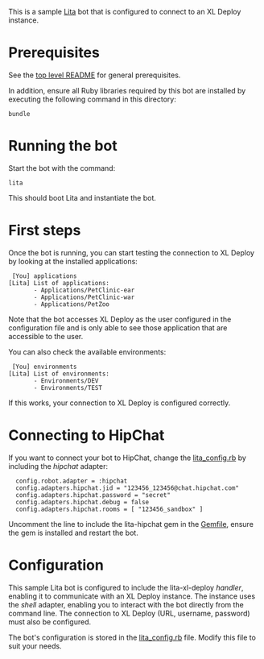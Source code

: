 This is a sample [Lita](https://docs.lita.io/) bot that is configured to connect to an XL Deploy instance.

# Prerequisites

See the [top level README](../README.md) for general prerequisites.

In addition, ensure all Ruby libraries required by this bot are installed by executing the following command in this directory:

```
bundle
```

# Running the bot

Start the bot with the command:

```
lita
```

This should boot Lita and instantiate the bot.

# First steps

Once the bot is running, you can start testing the connection to XL Deploy by looking at the installed applications:

```
 [You] applications
[Lita] List of applications:
       - Applications/PetClinic-ear
       - Applications/PetClinic-war
       - Applications/PetZoo
```

Note that the bot accesses XL Deploy as the user configured in the configuration file and is only able to see those application that are accessible to the user.

You can also check the available environments:

```
 [You] environments
[Lita] List of environments:
       - Environments/DEV
       - Environments/TEST
```

If this works, your connection to XL Deploy is configured correctly.

# Connecting to HipChat

If you want to connect your bot to HipChat, change the [lita_config.rb](lita_config.rb) by including the _hipchat_ adapter:

```
  config.robot.adapter = :hipchat
  config.adapters.hipchat.jid = "123456_123456@chat.hipchat.com"
  config.adapters.hipchat.password = "secret"
  config.adapters.hipchat.debug = false
  config.adapters.hipchat.rooms = [ "123456_sandbox" ]
```

Uncomment the line to include the lita-hipchat gem in the [Gemfile](Gemfile), ensure the gem is installed and restart the bot.

# Configuration

This sample Lita bot is configured to include the lita-xl-deploy _handler_, enabling it to communicate with an XL Deploy instance. The instance uses the _shell_ adapter, enabling you to interact with the bot directly from the command line. The connection to XL Deploy (URL, username, password) must also be configured.

The bot's configuration is stored in the [lita_config.rb](lita_config.rb) file. Modify this file to suit your needs.
